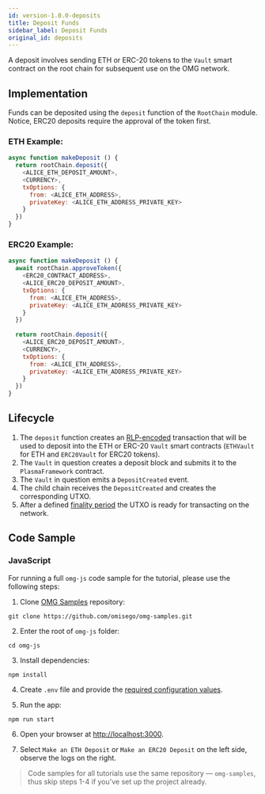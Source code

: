 ```yaml
---
id: version-1.0.0-deposits
title: Deposit Funds
sidebar_label: Deposit Funds
original_id: deposits
---
```


A deposit involves sending ETH or ERC-20 tokens to the `Vault` smart contract on the root chain for subsequent use on the OMG network.

## Implementation

Funds can be deposited using the `deposit` function of the `RootChain` module. Notice, ERC20 deposits require the approval of the token first.

### ETH Example:

<!--DOCUSAURUS_CODE_TABS-->
<!-- JavaScript -->

```js
async function makeDeposit () {
  return rootChain.deposit({
    <ALICE_ETH_DEPOSIT_AMOUNT>,
    <CURRENCY>,
    txOptions: {
      from: <ALICE_ETH_ADDRESS>,
      privateKey: <ALICE_ETH_ADDRESS_PRIVATE_KEY>
    }
  })
}
```

<!--END_DOCUSAURUS_CODE_TABS-->

### ERC20 Example:

<!--DOCUSAURUS_CODE_TABS-->
<!-- JavaScript -->

```js
async function makeDeposit () {
  await rootChain.approveToken({
    <ERC20_CONTRACT_ADDRESS>,
    <ALICE_ERC20_DEPOSIT_AMOUNT>,
    txOptions: {
      from: <ALICE_ETH_ADDRESS>,
      privateKey: <ALICE_ETH_ADDRESS_PRIVATE_KEY>
    }
  })
  
  return rootChain.deposit({
    <ALICE_ERC20_DEPOSIT_AMOUNT>,
    <CURRENCY>,
    txOptions: {
      from: <ALICE_ETH_ADDRESS>,
      privateKey: <ALICE_ETH_ADDRESS_PRIVATE_KEY>
    }
  })
}
```

<!--END_DOCUSAURUS_CODE_TABS-->

## Lifecycle

1. The `deposit` function creates an [RLP-encoded](https://github.com/ethereum/wiki/wiki/RLP) transaction that will be used to deposit into the ETH or ERC-20 `Vault` smart contracts (`ETHVault` for ETH and `ERC20Vault` for ERC20 tokens).
2. The `Vault` in question creates a deposit block and submits it to the `PlasmaFramework` contract.
3. The `Vault` in question emits a `DepositCreated` event.
4. The child chain receives the `DepositCreated` and creates the corresponding UTXO.
5. After a defined [finality period](glossary#deposit-finality-period) the UTXO is ready for transacting on the network.

## Code Sample

### JavaScript

For running a full `omg-js` code sample for the tutorial, please use the following steps:

1. Clone [OMG Samples](https://github.com/omisego/omg-samples) repository:

```
git clone https://github.com/omisego/omg-samples.git
```

2. Enter the root of `omg-js` folder:

```
cd omg-js
```

3. Install dependencies:

```
npm install
```

4. Create `.env` file and provide the [required configuration values](https://github.com/omisego/omg-samples/tree/master/omg-js#setup).

5. Run the app:

```
npm run start
```

6. Open your browser at [http://localhost:3000](http://localhost:3000). 

7. Select `Make an ETH Deposit` or `Make an ERC20 Deposit` on the left side, observe the logs on the right.

> Code samples for all tutorials use the same repository — `omg-samples`, thus skip steps 1-4 if you've set up the project already.
